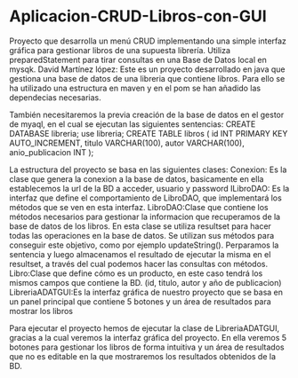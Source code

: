 # Aplicacion-CRUD-Libros-con-GUI
Proyecto que desarrolla un menú CRUD implementando una simple interfaz gráfica para gestionar libros de una supuesta librería.  Utiliza preparedStatement para tirar consultas en una Base de Datos local en mysqk.
David Martínez lópez:
Este es un proyecto desarrollado en java que gestiona una base de datos de una libreria que contiene libros.
Para ello se ha utilizado una estructura en maven y en el pom se han añadido las dependecias necesarias.

También necesitaremos la previa creación de la base de datos en el gestor de myaql, en el cual se ejecutan las siguientes sentencias:
    CREATE DATABASE libreria;
    use libreria;
    CREATE TABLE libros (
        id INT PRIMARY KEY AUTO_INCREMENT,
        titulo VARCHAR(100),
        autor VARCHAR(100),
        anio_publicacion INT
    );

La estructura del proyecto se basa en las siguientes clases:
    Conexion:  Es la clase que genera la conexion a la base de datos, basicamente en ella establecemos la url de la BD a acceder, usuario y password
    ILibroDAO: Es la interfaz que define el comportamiento de LibroDAO, que implementará los métodos que se ven en esta interfaz.
    LibroDAO:Clase que contiene los métodos necesarios para gestionar la informacion que recuperamos de la base de datos de los libros.
        En esta clase se utiliza resultset para hacer todas las operaciones en la base de datos. Se utilizan sus métodos para conseguir este objetivo,
        como por ejemplo updateString(). Perparamos la sentencia y luego almacenamos el resultado de ejecutar la misma en el resultset,
        a través del cual podemos hacer las consultas con métodos.
    Libro:Clase que define cómo es un producto, en este caso tendrá los mismos campos que contiene la BD. (id, titulo, autor y año de publicacion)
    LibreriaADATGUI:Es la interfaz gráfica de nuestro proyecto que se basa en un panel principal que contiene 5 botones y un área de resultados para mostrar los libros


Para ejecutar el proyecto hemos de ejecutar la clase de LibreriaADATGUI, gracias a la cual veremos la interfaz gráfica del proyecto. En ella veremos 5 botones para gestionar los
libros de forma intuitiva y un área de resultados que no es editable en la que mostraremos los resultados obtenidos de la BD.
